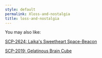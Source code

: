 ```yaml
---
style: default
permalink: Xloss-and-nostalgia
title: loss-and-nostalgia
---
```

You may also like:

[SCP-2624: Laika's Sweetheart Space-Beacon](http://scp-wiki.net/scp-2624)

[SCP-2019: Gelatinous Brain Cube](http://scp-wiki.net/scp-2019)

